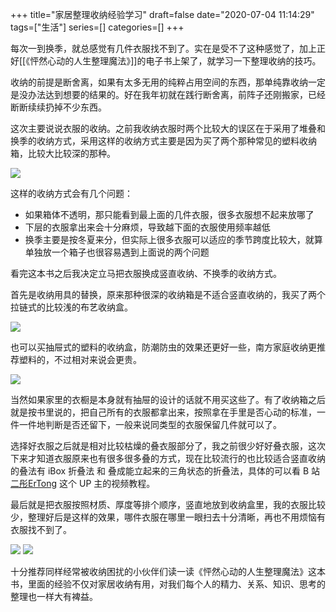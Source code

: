 +++
title="家居整理收纳经验学习"
draft=false
date="2020-07-04 11:14:29"
tags=["生活"]
series=[]
categories=[]
+++

每次一到换季，就总感觉有几件衣服找不到了。实在是受不了这种感觉了，加上正好[[《怦然心动的人生整理魔法》]]的电子书上架了，就学习一下整理收纳的技巧。

收纳的前提是断舍离，如果有太多无用的纯粹占用空间的东西，那单纯靠收纳一定是没办法达到想要的结果的。好在我年初就在践行断舍离，前阵子还刚搬家，已经断断续续扔掉不少东西。

这次主要说说衣服的收纳。之前我收纳衣服时两个比较大的误区在于采用了堆叠和换季的收纳方式，采用这样的收纳方式主要是因为买了两个那种常见的塑料收纳箱，比较大比较深的那种。

![](https://superbed.qxzzf.com/item/5ee9d102a240b370e3eecb7c.png)

这样的收纳方式会有几个问题：

- 如果箱体不透明，那只能看到最上面的几件衣服，很多衣服想不起来放哪了
- 下层的衣服拿出来会十分麻烦，导致越下面的衣服使用频率越低
- 换季主要是按冬夏来分，但实际上很多衣服可以适应的季节跨度比较大，就算单独放一个箱子也很容易遇到上面说的两个问题

看完这本书之后我决定立马把衣服换成竖直收纳、不换季的收纳方式。

首先是收纳用具的替换，原来那种很深的收纳箱是不适合竖直收纳的，我买了两个拉链式的比较浅的布艺收纳盒。

![](https://superbed.qxzzf.com/item/5ee9d161a240b370e3ef2d8f.jpg)

也可以买抽屉式的塑料的收纳盒，防潮防虫的效果还更好一些，南方家庭收纳更推荐塑料的，不过相对来说会更贵。

![](https://superbed.qxzzf.com/item/5ee9d19ba240b370e3ef692c.png)

当然如果家里的衣橱是本身就有抽屉的设计的话就不用买这些了。有了收纳箱之后就是按书里说的，把自己所有的衣服都拿出来，按照拿在手里是否心动的标准，一件一件地判断是否还留下，一般来说同类型的衣服保留几件就可以了。

选择好衣服之后就是相对比较枯燥的叠衣服部分了，我之前很少好好叠衣服，这次下来才知道衣服原来也有很多很多叠的方式，现在比较流行的也比较适合竖直收纳的叠法有 iBox 折叠法 和 叠成能立起来的三角状态的折叠法，具体的可以看 B 站 [二彤ErTong](https://space.bilibili.com/233708504) 这个 UP 主的视频教程。

最后就是把衣服按照材质、厚度等排个顺序，竖直地放到收纳盒里，我的衣服比较少，整理好后是这样的效果，哪件衣服在哪里一眼扫去十分清晰，再也不用烦恼有衣服找不到了。

![](https://superbed.qxzzf.com/item/5ee9d69ca240b370e3f52bd6.jpg)
![](https://superbed.qxzzf.com/item/5ee9d6ada240b370e3f54595.jpg)

十分推荐同样经常被收纳困扰的小伙伴们读一读《怦然心动的人生整理魔法》这本书，里面的经验不仅对家居收纳有用，对我们每个人的精力、关系、知识、思考的整理也一样大有裨益。
